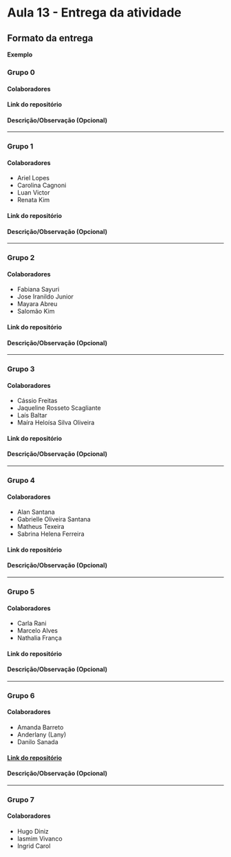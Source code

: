 # Aula 13 - Entrega da atividade

## Formato da entrega

**Exemplo**

### Grupo 0

#### Colaboradores

#### Link do repositório

#### Descrição/Observação (Opcional)

----

### Grupo 1

#### Colaboradores

- Ariel Lopes
- Carolina Cagnoni
- Luan Victor
- Renata Kim

#### Link do repositório

#### Descrição/Observação (Opcional)

----

### Grupo 2

#### Colaboradores

- Fabiana Sayuri
- Jose Iranildo Junior
- Mayara Abreu
- Salomão Kim

#### Link do repositório

#### Descrição/Observação (Opcional)

----

### Grupo 3

#### Colaboradores

- Cássio Freitas
- Jaqueline Rosseto Scagliante
- Laís Baltar
- Maíra Heloísa Silva Oliveira

#### Link do repositório

#### Descrição/Observação (Opcional)

----

### Grupo 4

#### Colaboradores

- Alan Santana
- Gabrielle Oliveira Santana
- Matheus Texeira
- Sabrina Helena Ferreira

#### Link do repositório

#### Descrição/Observação (Opcional)

----

### Grupo 5

#### Colaboradores

- Carla Rani
- Marcelo Alves
- Nathalia França

#### Link do repositório

#### Descrição/Observação (Opcional)

----

### Grupo 6

#### Colaboradores

- Amanda Barreto
- Anderlany (Lany)
- Danilo Sanada

#### [Link do repositório](https://github.com/lanyarag/enumDictionary.git)

#### Descrição/Observação (Opcional)

----

### Grupo 7

#### Colaboradores

- Hugo Diniz
- Iasmim Vivanco
- Ingrid Carol
